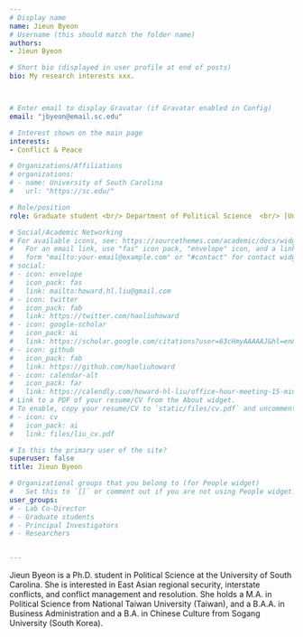 ```yaml
---
# Display name
name: Jieun Byeon
# Username (this should match the folder name)
authors:
- Jieun Byeon

# Short bio (displayed in user profile at end of posts)
bio: My research interests xxx.



# Enter email to display Gravatar (if Gravatar enabled in Config)
email: "jbyeon@email.sc.edu"

# Interest shown on the main page
interests:
- Conflict & Peace

# Organizations/Affiliations
# organizations:
# - name: University of South Carolina
#   url: "https://sc.edu/"

# Role/position
role: Graduate student <br/> Department of Political Science  <br/> [University of South Carolina](https://sc.edu/ 'University of South Carolina')

# Social/Academic Networking
# For available icons, see: https://sourcethemes.com/academic/docs/widgets/#icons
#   For an email link, use "fas" icon pack, "envelope" icon, and a link in the
#   form "mailto:your-email@example.com" or "#contact" for contact widget.
# social:
# - icon: envelope
#   icon_pack: fas
#   link: mailto:howard.hl.liu@gmail.com
# - icon: twitter
#   icon_pack: fab
#   link: https://twitter.com/haoliuhoward
# - icon: google-scholar
#   icon_pack: ai
#   link: https://scholar.google.com/citations?user=63cHmyAAAAAJ&hl=en&citsig=AMD79or9Vlegpr0-m-JmGzsddPIcTAZ2BA
# - icon: github
#   icon_pack: fab
#   link: https://github.com/haoliuhoward
# - icon: calendar-alt
#   icon_pack: far
#   link: https://calendly.com/howard-hl-liu/office-hour-meeting-15-minutes
# Link to a PDF of your resume/CV from the About widget.
# To enable, copy your resume/CV to `static/files/cv.pdf` and uncomment the lines below.
# - icon: cv
#   icon_pack: ai
#   link: files/liu_cv.pdf

# Is this the primary user of the site?
superuser: false
title: Jieun Byeon

# Organizational groups that you belong to (for People widget)
#   Set this to `[]` or comment out if you are not using People widget.
user_groups:
# - Lab Co-Director
# - Graduate students
# - Principal Investigators
# - Researchers


---
```


Jieun Byeon is a Ph.D. student in Political Science at the University of South Carolina. She is interested in East Asian regional security, interstate conflicts, and conflict management and resolution. She holds a M.A. in Political Science from National Taiwan University (Taiwan), and a B.A.A. in Business Administration and a B.A. in Chinese Culture from Sogang University (South Korea).
